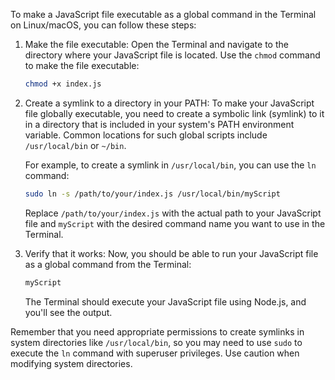 To make a JavaScript file executable as a global command in the Terminal on Linux/macOS, you can follow these steps:


1. Make the file executable:
   Open the Terminal and navigate to the directory where your JavaScript file is located. Use the `chmod` command to make the file executable:

   ```bash
   chmod +x index.js
   ```

2. Create a symlink to a directory in your PATH:
   To make your JavaScript file globally executable, you need to create a symbolic link (symlink) to it in a directory that is included in your system's PATH environment variable. Common locations for such global scripts include `/usr/local/bin` or `~/bin`.

   For example, to create a symlink in `/usr/local/bin`, you can use the `ln` command:

   ```bash
   sudo ln -s /path/to/your/index.js /usr/local/bin/myScript
   ```

   Replace `/path/to/your/index.js` with the actual path to your JavaScript file and `myScript` with the desired command name you want to use in the Terminal.

3. Verify that it works:
   Now, you should be able to run your JavaScript file as a global command from the Terminal:

   ```bash
   myScript
   ```

   The Terminal should execute your JavaScript file using Node.js, and you'll see the output.

Remember that you need appropriate permissions to create symlinks in system directories like `/usr/local/bin`, so you may need to use `sudo` to execute the `ln` command with superuser privileges. Use caution when modifying system directories.